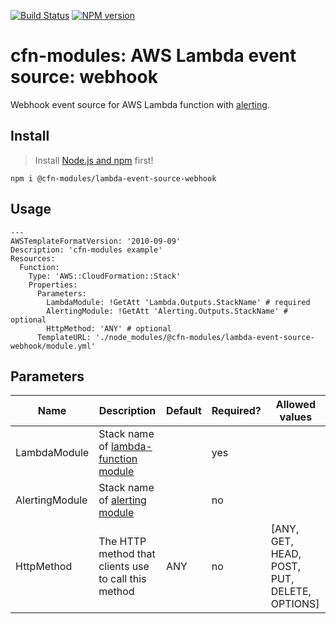 [![Build Status](https://travis-ci.org/cfn-modules/lambda-event-source-webhook.svg?branch=master)](https://travis-ci.org/cfn-modules/lambda-event-source-webhook)
[![NPM version](https://img.shields.io/npm/v/@cfn-modules/lambda-event-source-webhook.svg)](https://www.npmjs.com/package/@cfn-modules/lambda-event-source-webhook)

# cfn-modules: AWS Lambda event source: webhook

Webhook event source for AWS Lambda function with [alerting](https://www.npmjs.com/package/@cfn-modules/alerting).

## Install

> Install [Node.js and npm](https://nodejs.org/) first!

```
npm i @cfn-modules/lambda-event-source-webhook
```

## Usage

```
---
AWSTemplateFormatVersion: '2010-09-09'
Description: 'cfn-modules example'
Resources:
  Function:
    Type: 'AWS::CloudFormation::Stack'
    Properties:
      Parameters:
        LambdaModule: !GetAtt 'Lambda.Outputs.StackName' # required
        AlertingModule: !GetAtt 'Alerting.Outputs.StackName' # optional
        HttpMethod: 'ANY' # optional
      TemplateURL: './node_modules/@cfn-modules/lambda-event-source-webhook/module.yml'
```

## Parameters

<table>
  <thead>
    <tr>
      <th>Name</th>
      <th>Description</th>
      <th>Default</th>
      <th>Required?</th>
      <th>Allowed values</th>
    </tr>
  </thead>
  <tbody>
    <tr>
      <td>LambdaModule</td>
      <td>Stack name of <a href="https://www.npmjs.com/package/@cfn-modules/lambda-function">lambda-function module</a></td>
      <td></td>
      <td>yes</td>
      <td></td>
    </tr>
    <tr>
      <td>AlertingModule</td>
      <td>Stack name of <a href="https://www.npmjs.com/package/@cfn-modules/alerting">alerting module</a></td>
      <td></td>
      <td>no</td>
      <td></td>
    </tr>
    <tr>
      <td>HttpMethod</td>
      <td>The HTTP method that clients use to call this method</td>
      <td>ANY</td>
      <td>no</td>
      <td>[ANY, GET, HEAD, POST, PUT, DELETE, OPTIONS]</td>
    </tr>
  </tbody>
</table>
